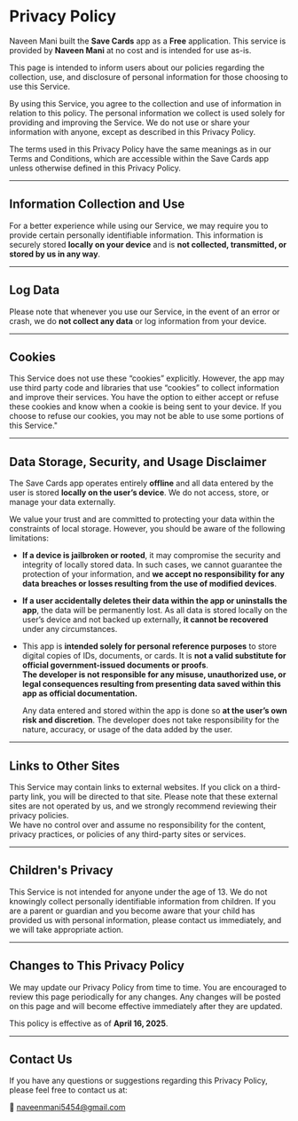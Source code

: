 # Privacy Policy

Naveen Mani built the **Save Cards** app as a **Free** application. This service is provided by **Naveen Mani** at no cost and is intended for use as-is.

This page is intended to inform users about our policies regarding the collection, use, and disclosure of personal information for those choosing to use this Service.

By using this Service, you agree to the collection and use of information in relation to this policy. The personal information we collect is used solely for providing and improving the Service. We do not use or share your information with anyone, except as described in this Privacy Policy.

The terms used in this Privacy Policy have the same meanings as in our Terms and Conditions, which are accessible within the Save Cards app unless otherwise defined in this Privacy Policy.

---

## Information Collection and Use

For a better experience while using our Service, we may require you to provide certain personally identifiable information. This information is securely stored **locally on your device** and is **not collected, transmitted, or stored by us in any way**.

---

## Log Data

Please note that whenever you use our Service, in the event of an error or crash, we do **not collect any data** or log information from your device.

---

## Cookies
This Service does not use these “cookies” explicitly. However, the app may use third party code and libraries that use “cookies” to collect information and improve their services. You have the option to either accept or refuse these cookies and know when a cookie is being sent to your device. If you choose to refuse our cookies, you may not be able to use some portions of this Service."

---

## Data Storage, Security, and Usage Disclaimer

The Save Cards app operates entirely **offline** and all data entered by the user is stored **locally on the user’s device**. We do not access, store, or manage your data externally.

We value your trust and are committed to protecting your data within the constraints of local storage. However, you should be aware of the following limitations:

- **If a device is jailbroken or rooted**, it may compromise the security and integrity of locally stored data. In such cases, we cannot guarantee the protection of your information, and **we accept no responsibility for any data breaches or losses resulting from the use of modified devices**.

- **If a user accidentally deletes their data within the app or uninstalls the app**, the data will be permanently lost. As all data is stored locally on the user’s device and not backed up externally, **it cannot be recovered** under any circumstances.

- This app is **intended solely for personal reference purposes** to store digital copies of IDs, documents, or cards. It is **not a valid substitute for official government-issued documents or proofs**.  
  **The developer is not responsible for any misuse, unauthorized use, or legal consequences resulting from presenting data saved within this app as official documentation.**  

  Any data entered and stored within the app is done so **at the user’s own risk and discretion**. The developer does not take responsibility for the nature, accuracy, or usage of the data added by the user.

---

## Links to Other Sites

This Service may contain links to external websites. If you click on a third-party link, you will be directed to that site. Please note that these external sites are not operated by us, and we strongly recommend reviewing their privacy policies.  
We have no control over and assume no responsibility for the content, privacy practices, or policies of any third-party sites or services.

---

## Children's Privacy

This Service is not intended for anyone under the age of 13. We do not knowingly collect personally identifiable information from children. If you are a parent or guardian and you become aware that your child has provided us with personal information, please contact us immediately, and we will take appropriate action.

---

## Changes to This Privacy Policy

We may update our Privacy Policy from time to time. You are encouraged to review this page periodically for any changes. Any changes will be posted on this page and will become effective immediately after they are updated.

This policy is effective as of **April 16, 2025**.

---

## Contact Us

If you have any questions or suggestions regarding this Privacy Policy, please feel free to contact us at:

📧 naveenmani5454@gmail.com
